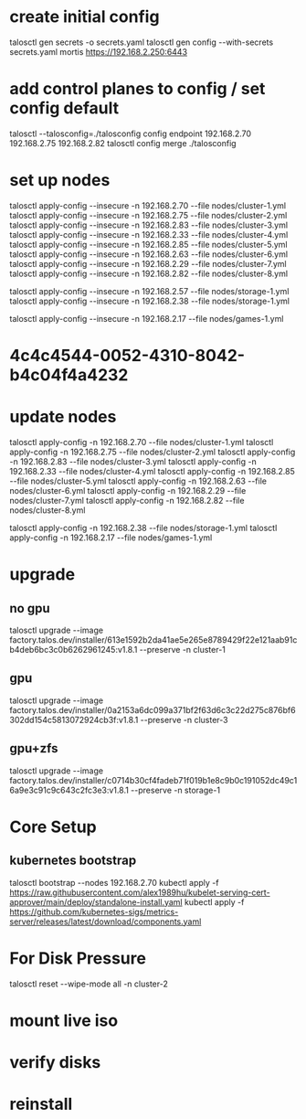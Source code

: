 # create initial config
talosctl gen secrets -o secrets.yaml
talosctl gen config --with-secrets secrets.yaml mortis https://192.168.2.250:6443

# add control planes to config / set config default
talosctl --talosconfig=./talosconfig config endpoint 192.168.2.70 192.168.2.75 192.168.2.82
talosctl config merge ./talosconfig

# set up nodes
talosctl apply-config --insecure -n 192.168.2.70 --file nodes/cluster-1.yml
talosctl apply-config --insecure -n 192.168.2.75 --file nodes/cluster-2.yml
talosctl apply-config --insecure -n 192.168.2.83 --file nodes/cluster-3.yml
talosctl apply-config --insecure -n 192.168.2.33 --file nodes/cluster-4.yml
talosctl apply-config --insecure -n 192.168.2.85 --file nodes/cluster-5.yml
talosctl apply-config --insecure -n 192.168.2.63 --file nodes/cluster-6.yml
talosctl apply-config --insecure -n 192.168.2.29 --file nodes/cluster-7.yml
talosctl apply-config --insecure -n 192.168.2.82 --file nodes/cluster-8.yml

talosctl apply-config --insecure -n 192.168.2.57 --file nodes/storage-1.yml
talosctl apply-config --insecure -n 192.168.2.38 --file nodes/storage-1.yml

talosctl apply-config --insecure -n 192.168.2.17 --file nodes/games-1.yml
# 4c4c4544-0052-4310-8042-b4c04f4a4232

# update nodes
talosctl apply-config -n 192.168.2.70 --file nodes/cluster-1.yml
talosctl apply-config -n 192.168.2.75 --file nodes/cluster-2.yml
talosctl apply-config -n 192.168.2.83 --file nodes/cluster-3.yml
talosctl apply-config -n 192.168.2.33 --file nodes/cluster-4.yml
talosctl apply-config -n 192.168.2.85 --file nodes/cluster-5.yml
talosctl apply-config -n 192.168.2.63 --file nodes/cluster-6.yml
talosctl apply-config -n 192.168.2.29 --file nodes/cluster-7.yml
talosctl apply-config -n 192.168.2.82 --file nodes/cluster-8.yml

talosctl apply-config -n 192.168.2.38 --file nodes/storage-1.yml
talosctl apply-config -n 192.168.2.17 --file nodes/games-1.yml

# upgrade
## no gpu
talosctl upgrade --image factory.talos.dev/installer/613e1592b2da41ae5e265e8789429f22e121aab91cb4deb6bc3c0b6262961245:v1.8.1 --preserve -n cluster-1

## gpu
talosctl upgrade --image factory.talos.dev/installer/0a2153a6dc099a371bf2f63d6c3c22d275c876bf6302dd154c5813072924cb3f:v1.8.1 --preserve -n cluster-3

## gpu+zfs
talosctl upgrade --image factory.talos.dev/installer/c0714b30cf4fadeb71f019b1e8c9b0c191052dc49c16a9e3c91c9c643c2fc3e3:v1.8.1 --preserve -n storage-1


# Core Setup

## kubernetes bootstrap
talosctl bootstrap --nodes 192.168.2.70
kubectl apply -f https://raw.githubusercontent.com/alex1989hu/kubelet-serving-cert-approver/main/deploy/standalone-install.yaml
kubectl apply -f https://github.com/kubernetes-sigs/metrics-server/releases/latest/download/components.yaml


# For Disk Pressure

talosctl reset --wipe-mode all -n cluster-2
# mount live iso
# verify disks
# reinstall
